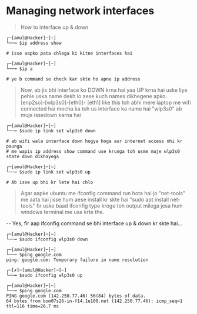 # Managing network interfaces

 > How to interface up & down


	┌─[amul@Hacker]─[~]
	└──╼ $ip address show
	
	# isse aapko pata chlega ki kitne interfaces hai
	
	┌─[amul@Hacker]─[~]
	└──╼ $ip a
	
	# ye b command se check kar skte ho apne ip address
	
 > Now, ab jis bhi interface ko DOWN krna hai yaa UP krna hai uske liye pehle uska name dekh lo aese kuch names dikhegene apko..[enp2so]-[wlp3s0]-[eth0]-      [eth1] like this toh abhi mere laptop me wifi connected hai mocha ka toh us interface ka name hai "wlp3s0" ab muje issedown karna hai 

	┌─[amul@Hacker]─[~]
	└──╼ $sudo ip link set wlp3s0 down
 	
	# ab wifi wala interface down hogya hoga aur internet access nhi kr paunga
	# me wapis ip address show command use krunga toh usme muje wlp3s0 state down dikhayega 
	
	┌─[amul@Hacker]─[~]
	└──╼ $sudo ip link set wlp3s0 up
	
	# Ab isse up bhi kr lete hai chlo 

> Agar aapke ubuntu me ifconfig command run hota hai jo "net-tools"  me aata hai jisse hum aese install kr skte hai "sudo apt install net-tools" fir uske baad ifconfig type kroge toh output milega jesa hum windows terminal me use krte the.
	
-- Yes, fir aap ifconfig command se bhi interface up & down kr skte hai...
	
	┌─[amul@Hacker]─[~]
	└──╼ $sudo ifconfig wlp3s0 down
	
	┌─[amul@Hacker]─[~]
	└──╼ $ping google.com
	ping: google.com: Temporary failure in name resolution
	
	┌─[✗]─[amul@Hacker]─[~]
	└──╼ $sudo ifconfig wlp3s0 up
	
	┌─[amul@Hacker]─[~]
	└──╼ $ping google.com
	PING google.com (142.250.77.46) 56(84) bytes of data.
	64 bytes from bom07s26-in-f14.1e100.net (142.250.77.46): icmp_seq=1 ttl=116 time=26.7 ms
 

